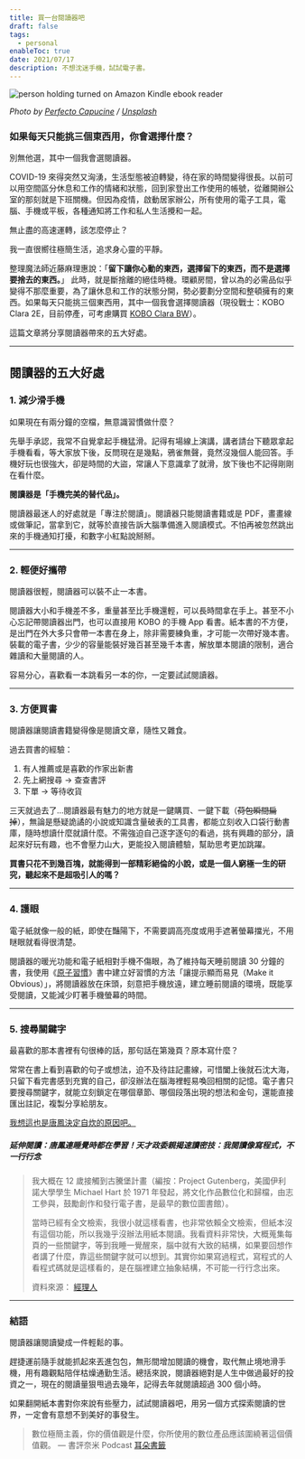 ```yaml
---
title: 買一台閱讀器吧
draft: false
tags:
  - personal
enableToc: true
date: 2021/07/17
description: 不想沈迷手機，試試電子書。
---
```

![person holding turned on Amazon Kindle ebook reader](https://images.unsplash.com/photo-1532961130800-58bc2c157ce4?crop=entropy&cs=tinysrgb&fit=max&fm=jpg&ixid=M3wxMTc3M3wwfDF8c2VhcmNofDEwfHxrb2JvfGVufDB8fHx8MTY5NTA5NzQyOXww&ixlib=rb-4.0.3&q=80&w=2000)

*Photo by [Perfecto Capucine](https://unsplash.com/@perfecto_capucine) / [Unsplash](https://unsplash.com/?utm_source=ghost&utm_medium=referral&utm_campaign=api-credit)*

### 如果每天只能挑三個東西用，你會選擇什麼？

別無他選，其中一個我會選閱讀器。

COVID-19 來得突然又洶湧，生活型態被迫轉變，待在家的時間變得很長。以前可以用空間區分休息和工作的情緒和狀態，回到家登出工作使用的帳號，從離開辦公室的那刻就是下班關機。但因為疫情，啟動居家辦公，所有使用的電子工具，電腦、手機或平板，各種通知將工作和私人生活攪和一起。

無止盡的高速運轉，該怎麼停止？

我一直很嚮往極簡生活，追求身心靈的平靜。

整理魔法師近藤麻理惠說：「**留下讓你心動的東西，選擇留下的東西，而不是選擇要捨去的東西。**」 此時，就是斷捨離的絕佳時機。環顧房間，曾以為的必需品似乎變得不那麼重要，為了讓休息和工作的狀態分開，勢必要劃分空間和整頓擁有的東西。如果每天只能挑三個東西用，其中一個我會選擇閱讀器（現役戰士：KOBO Clara 2E，目前停產，可考慮購買 [KOBO Clara BW](https://r10.to/hkZTsr)）。

這篇文章將分享閱讀器帶來的五大好處。

---

## 閱讀器的五大好處

### 1. 減少滑手機

如果現在有兩分鐘的空檔，無意識習慣做什麼？

先舉手承認，我常不自覺拿起手機猛滑。記得有場線上演講，講者請台下聽眾拿起手機看看，等大家放下後，反問現在是幾點，鴉雀無聲，竟然沒幾個人能回答。手機好玩也很強大，卻是時間的大盜，常讓人下意識拿了就滑，放下後也不記得剛剛在看什麼。

**閱讀器是「手機完美的替代品」。**

閱讀器最迷人的好處就是「專注於閱讀」。閱讀器只能閱讀書籍或是 PDF，畫畫線或做筆記，當拿到它，就等於直接告訴大腦準備進入閱讀模式。不怕再被忽然跳出來的手機通知打擾，和數字小紅點說掰掰。

---

### 2. 輕便好攜帶

閱讀器很輕，閱讀器可以裝不止一本書。

閱讀器大小和手機差不多，重量甚至比手機還輕，可以長時間拿在手上。甚至不小心忘記帶閱讀器出門，也可以直接用 KOBO 的手機 App 看書。紙本書的不方便，是出門在外大多只會帶一本書在身上，除非需要練負重，才可能一次帶好幾本書。裝載的電子書，少少的容量能裝好幾百甚至幾千本書，解放單本閱讀的限制，適合雜讀和大量閱讀的人。

容易分心，喜歡看一本跳看另一本的你，一定要試試閱讀器。

---

### 3. 方便買書

閱讀器讓閱讀書籍變得像是閱讀文章，隨性又雜食。

過去買書的經驗：

1. 有人推薦或是喜歡的作家出新書
2. 先上網搜尋 → 查查書評
3. 下單 → 等待收貨

三天就過去了…閱讀器最有魅力的地方就是一鍵購買、一鍵下載（~~荷包瞬間扁掉~~），無論是懸疑詭譎的小說或知識含量破表的工具書，都能立刻收入口袋行動書庫，隨時想讀什麼就讀什麼。不需強迫自己逐字逐句的看過，挑有興趣的部分，讀起來好玩有趣，也不會壓力山大，更能投入閱讀體驗，幫助思考更加跳躍。

**買書只花不到幾百塊，就能得到一部精彩絕倫的小說，或是一個人窮極一生的研究，聽起來不是超吸引人的嗎？**

---

### 4. 護眼

電子紙就像一般的紙，即使在豔陽下，不需要調高亮度或用手遮著螢幕擋光，不用瞇眼就看得很清楚。

閱讀器的暖光功能和電子紙相對手機不傷眼，為了維持每天睡前閱讀 30 分鐘的書，我使用《[原子習慣](https://r10.to/hMHlDp)》書中建立好習慣的方法「讓提示顯而易見（Make it Obvious）」，將閱讀器放在床頭，刻意把手機放遠，建立睡前閱讀的環境，既能享受閱讀，又能減少盯著手機螢幕的時間。

---

### 5. 搜尋關鍵字

最喜歡的那本書裡有句很棒的話，那句話在第幾頁？原本寫什麼？

常常在書上看到喜歡的句子或想法，迫不及待註記畫線，可惜闔上後就石沈大海，只留下看完書感到充實的自己，卻沒辦法在腦海裡輕易喚回相關的記憶。電子書只要搜尋關鍵字，就能立刻鎖定在哪個章節、哪個段落出現的想法和金句，還能直接匯出註記，複製分享給朋友。

[我想這也是唐鳳決定自炊的原因吧。](https://www.youtube.com/watch?v=xjJvzoQfXBQ&t=456s&ref=chinghannhu.ghost.io)

##### 延伸閱讀：唐鳳連睡覺時都在學習！天才政委親揭速讀密技：我閱讀像寫程式，不一行行念

> 我大概在 12 歲接觸到古騰堡計畫（編按：Project Gutenberg，美國伊利諾大學學生 Michael Hart 於 1971 年發起，將文化作品數位化和歸檔，由志工參與，鼓勵創作和發行電子書，是最早的數位圖書館）。 
> 
> 當時已經有全文檢索，我很小就這樣看書，也非常依賴全文檢索，但紙本沒有這個功能，所以我幾乎沒辦法用紙本閱讀。我看資料非常快，大概蒐集每頁的一些關鍵字，等到我睡一覺醒來，腦中就有大致的結構，如果要回想作者講了什麼，靠這些關鍵字就可以想到。其實你如果寫過程式，寫程式的人看程式碼就是這樣看的，是在腦裡建立抽象結構，不可能一行行念出來。
> 
> 資料來源： [經理人](https://www.managertoday.com.tw/articles/view/62762#:~:text=%E6%88%91%E5%A4%A7%E6%A6%82%E5%9C%A8%2012%20%E6%AD%B2%E6%8E%A5%E8%A7%B8%E5%88%B0%E5%8F%A4%E9%A8%B0%E5%A0%A1%E8%A8%88%E7%95%AB%EF%BC%88%E7%B7%A8%E6%8C%89%EF%BC%9AProject%20Gutenberg%EF%BC%8C%E7%BE%8E%E5%9C%8B%E4%BC%8A%E5%88%A9%E8%AB%BE%E5%A4%A7%E5%AD%B8%E5%AD%B8%E7%94%9F,%20%E6%96%BC%201971%20%E5%B9%B4%E7%99%BC%E8%B5%B7%EF%BC%8C%E5%B0%87%E6%96%87%E5%8C%96%E4%BD%9C%E5%93%81%E6%95%B8%E4%BD%8D%E5%8C%96%E5%92%8C%E6%AD%B8%E6%AA%94%EF%BC%8C%E7%94%B1%E5%BF%97%E5%B7%A5%E5%8F%83%E8%88%87%EF%BC%8C%E9%BC%93%E5%8B%B5%E5%89%B5%E4%BD%9C%E5%92%8C%E7%99%BC%E8%A1%8C%E9%9B%BB%E5%AD%90%E6%9B%B8%EF%BC%8C%E6%98%AF%E6%9C%80%E6%97%A9%E7%9A%84%E6%95%B8%E4%BD%8D%E5%9C%96%E6%9B%B8%E9%A4%A8%EF%BC%89%E3%80%82%0A%0A%E7%95%B6%E6%99%82%E5%B7%B2%E7%B6%93%E6%9C%89%E5%85%A8%E6%96%87%E6%AA%A2%E7%B4%A2%EF%BC%8C%E6%88%91%E5%BE%88%E5%B0%8F%E5%B0%B1%E9%80%99%E6%A8%A3%E7%9C%8B%E6%9B%B8%EF%BC%8C%E4%B9%9F%E9%9D%9E%E5%B8%B8%E4%BE%9D%E8%B3%B4%E5%85%A8%E6%96%87%E6%AA%A2%E7%B4%A2%EF%BC%8C%E4%BD%86%E7%B4%99%E6%9C%AC%E6%B2%92%E6%9C%89%E9%80%99%E5%80%8B%E5%8A%9F%E8%83%BD%EF%BC%8C%E6%89%80%E4%BB%A5%E6%88%91%E5%B9%BE%E4%B9%8E%E6%B2%92%E8%BE%A6%E6%B3%95%E7%94%A8%E7%B4%99%E6%9C%AC%E9%96%B1%E8%AE%80%E3%80%82%E6%88%91%E7%9C%8B%E8%B3%87%E6%96%99%E9%9D%9E%E5%B8%B8%E5%BF%AB%EF%BC%8C%E5%A4%A7%E6%A6%82%E8%92%90%E9%9B%86%E6%AF%8F%E9%A0%81%E7%9A%84%E4%B8%80%E4%BA%9B%E9%97%9C%E9%8D%B5%E5%AD%97%EF%BC%8C%E7%AD%89%E5%88%B0%E6%88%91%E7%9D%A1%E4%B8%80%E8%A6%BA%E9%86%92%E4%BE%86%EF%BC%8C%E8%85%A6%E4%B8%AD%E5%B0%B1%E6%9C%89%E5%A4%A7%E8%87%B4%E7%9A%84%E7%B5%90%E6%A7%8B%EF%BC%8C%E5%A6%82%E6%9E%9C%E8%A6%81%E5%9B%9E%E6%83%B3%E4%BD%9C%E8%80%85%E8%AC%9B%E4%BA%86%E4%BB%80%E9%BA%BC%EF%BC%8C%E9%9D%A0%E9%80%99%E4%BA%9B%E9%97%9C%E9%8D%B5%E5%AD%97%E5%B0%B1%E5%8F%AF%E4%BB%A5%E6%83%B3%E5%88%B0%E3%80%82%E5%85%B6%E5%AF%A6%E4%BD%A0%E5%A6%82%E6%9E%9C%E5%AF%AB%E9%81%8E%E7%A8%8B%E5%BC%8F%EF%BC%8C%E5%AF%AB%E7%A8%8B%E5%BC%8F%E7%9A%84%E4%BA%BA%E7%9C%8B%E7%A8%8B%E5%BC%8F%E7%A2%BC%E5%B0%B1%E6%98%AF%E9%80%99%E6%A8%A3%E7%9C%8B%E7%9A%84%EF%BC%8C%E6%98%AF%E5%9C%A8%E8%85%A6%E8%A3%A1%E5%BB%BA%E7%AB%8B%E6%8A%BD%E8%B1%A1%E7%B5%90%E6%A7%8B%EF%BC%8C%E4%B8%8D%E5%8F%AF%E8%83%BD%E4%B8%80%E8%A1%8C%E8%A1%8C%E5%BF%B5%E5%87%BA%E4%BE%86%E3%80%82)

---

### 結語

閱讀器讓閱讀變成一件輕鬆的事。

趕捷運前隨手就能抓起來丟進包包，無形間增加閱讀的機會，取代無止境地滑手機，用有趣觀點陪伴枯燥通勤生活。總括來說，閱讀器絕對是人生中做過最好的投資之一，現在的閱讀量狠甩過去幾年，記得去年就閱讀超過 300 個小時。

如果翻開紙本書對你來說有些壓力，試試閱讀器吧，用另一個方式探索閱讀的世界，一定會有意想不到美好的事發生。

> 數位極簡主義，你的價值觀是什麼，你所使用的數位產品應該圍繞著這個價值觀。 — 書評奈米 Podcast [耳朵書籤](https://twitter.com/earduo2/status/1373808758116151299)